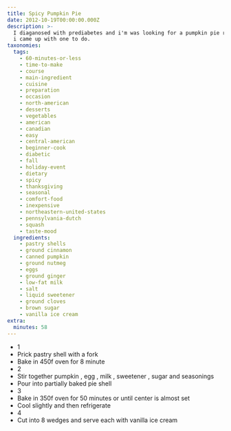 ```yaml
---
title: Spicy Pumpkin Pie
date: 2012-10-19T00:00:00.000Z
description: >-
  I diaganosed with prediabetes and i'm was looking for a pumpkin pie recipe. so
  i came up with one to do.
taxonomies:
  tags:
    - 60-minutes-or-less
    - time-to-make
    - course
    - main-ingredient
    - cuisine
    - preparation
    - occasion
    - north-american
    - desserts
    - vegetables
    - american
    - canadian
    - easy
    - central-american
    - beginner-cook
    - diabetic
    - fall
    - holiday-event
    - dietary
    - spicy
    - thanksgiving
    - seasonal
    - comfort-food
    - inexpensive
    - northeastern-united-states
    - pennsylvania-dutch
    - squash
    - taste-mood
  ingredients:
    - pastry shells
    - ground cinnamon
    - canned pumpkin
    - ground nutmeg
    - eggs
    - ground ginger
    - low-fat milk
    - salt
    - liquid sweetener
    - ground cloves
    - brown sugar
    - vanilla ice cream
extra:
  minutes: 58
---
```

 - 1
 - Prick pastry shell with a fork
 - Bake in 450f oven for 8 minute
 - 2
 - Stir together pumpkin , egg , milk , sweetener , sugar and seasonings
 - Pour into partially baked pie shell
 - 3
 - Bake in 350f oven for 50 minutes or until center is almost set
 - Cool slightly and then refrigerate
 - 4
 - Cut into 8 wedges and serve each with vanilla ice cream
